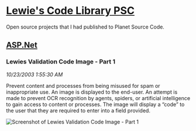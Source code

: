 # [Lewie's Code Library PSC](../../README.md)

Open source projects that I had published to Planet Source Code.

## [ASP.Net](../README.md)

### Lewies Validation Code Image - Part 1

*10/23/2003 1:55:30 AM*

Prevent content and processes from being misused for spam or inappropriate use. An image is displayed to the end-user. An attempt is made to prevent OCR recognition by agents, spiders, or artificial intelligence to gain access to content or processes. The image will display a “code” to the user that they are required to enter into a field provided.

![Screenshot of Lewies Validation Code Image - Part 1](/screenshot.jpg)



